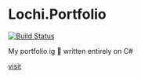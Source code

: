 # Lochi.Portfolio
[![Build Status](https://dev.azure.com/lochik/Lochi.Portfolio/_apis/build/status/lochidev.Lochi.Portfolio?branchName=main)](https://dev.azure.com/lochik/Lochi.Portfolio/_build/latest?definitionId=1&branchName=main)



My portfolio ig 🤣 written entirely on C# 

[visit](https://lochi.spartanpenguin.com)

